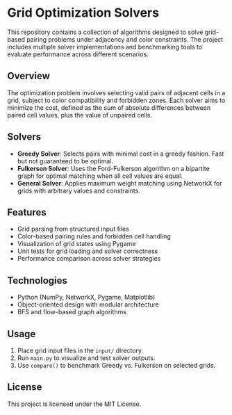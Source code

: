 # Grid Optimization Solvers

This repository contains a collection of algorithms designed to solve grid-based pairing problems under adjacency and color constraints. The project includes multiple solver implementations and benchmarking tools to evaluate performance across different scenarios.

## Overview

The optimization problem involves selecting valid pairs of adjacent cells in a grid, subject to color compatibility and forbidden zones. Each solver aims to minimize the cost, defined as the sum of absolute differences between paired cell values, plus the value of unpaired cells.

## Solvers

- **Greedy Solver**: Selects pairs with minimal cost in a greedy fashion. Fast but not guaranteed to be optimal.
- **Fulkerson Solver**: Uses the Ford-Fulkerson algorithm on a bipartite graph for optimal matching when all cell values are equal.
- **General Solver**: Applies maximum weight matching using NetworkX for grids with arbitrary values and constraints.

## Features

- Grid parsing from structured input files
- Color-based pairing rules and forbidden cell handling
- Visualization of grid states using Pygame
- Unit tests for grid loading and solver correctness
- Performance comparison across solver strategies

## Technologies

- Python (NumPy, NetworkX, Pygame, Matplotlib)
- Object-oriented design with modular architecture
- BFS and flow-based graph algorithms

## Usage

1. Place grid input files in the `input/` directory.
2. Run `main.py` to visualize and test solver outputs.
3. Use `compare()` to benchmark Greedy vs. Fulkerson on selected grids.

## License

This project is licensed under the MIT License.

